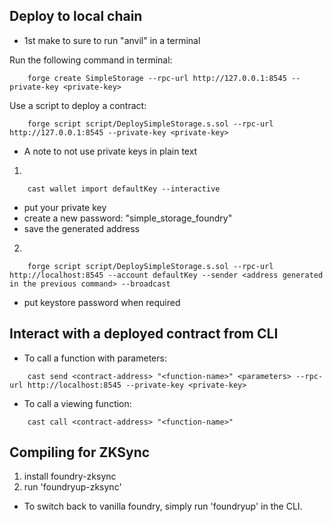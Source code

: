 ## Deploy to local chain

* 1st make to sure to run "anvil" in a terminal

Run the following command in terminal:
```
    forge create SimpleStorage --rpc-url http://127.0.0.1:8545 --private-key <private-key>
```


Use a script to deploy a contract:
```
    forge script script/DeploySimpleStorage.s.sol --rpc-url http://127.0.0.1:8545 --private-key <private-key>
```

* A note to not use private keys in plain text

1. 
```
    cast wallet import defaultKey --interactive
``` 
- put your private key 
- create a new password: "simple_storage_foundry"
- save the generated address

2. 
```
    forge script script/DeploySimpleStorage.s.sol --rpc-url http://localhost:8545 --account defaultKey --sender <address generated in the previous command> --broadcast
```
- put keystore password when required


## Interact with a deployed contract from CLI

- To call a function with parameters:
```
    cast send <contract-address> "<function-name>" <parameters> --rpc-url http://localhost:8545 --private-key <private-key>
```

- To call a viewing function:
```
    cast call <contract-address> "<function-name>"
```


## Compiling for ZKSync

1. install foundry-zksync
2. run 'foundryup-zksync'

- To switch back to vanilla foundry, simply run 'foundryup' in the CLI.